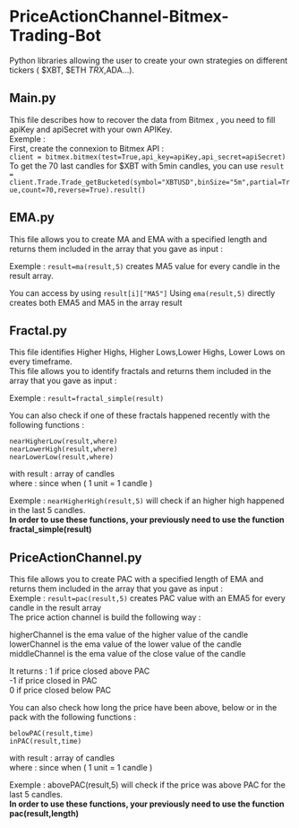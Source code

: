 # PriceActionChannel-Bitmex-Trading-Bot
Python libraries allowing the user to create your own strategies on different tickers ( $XBT, $ETH $TRX,$ADA...).

## Main.py 
This file describes how to recover the data from Bitmex , you need to fill apiKey and apiSecret with your own APIKey.  
Exemple :  
First, create the connexion to Bitmex API :  
`client = bitmex.bitmex(test=True,api_key=apiKey,api_secret=apiSecret)`  
To get the 70 last candles for $XBT with 5min candles, you can use 
`result = client.Trade.Trade_getBucketed(symbol="XBTUSD",binSize="5m",partial=True,count=70,reverse=True).result()`

## EMA.py
This file allows you to create MA and EMA with a specified length and returns them included in the array that you gave as input : 

Exemple : `result=ma(result,5)` creates MA5 value for every candle in the result array.

You can access by using `result[i]["MA5"]`
Using `ema(result,5)` directly creates both EMA5 and MA5 in the array result 

## Fractal.py
This file identifies Higher Highs, Higher Lows,Lower Highs, Lower Lows on every timeframe.  
This file allows you to identify fractals and returns them included in the array that you gave as input :  

Exemple : `result=fractal_simple(result)`

You can also check if one of these fractals happened recently with the following functions :  
```nearHigherHigh(result,where)  
nearHigherLow(result,where)  
nearLowerHigh(result,where)  
nearLowerLow(result,where)
```   
with result : array of candles  
where : since when ( 1 unit = 1 candle )   

Exemple : `nearHigherHigh(result,5)` will check if an higher high happened in the last 5 candles.  
**In order to use these functions, your previously need to use the function fractal_simple(result)**    
## PriceActionChannel.py  
This file allows you to create PAC with a specified length of EMA and returns them included in the array that you gave as input :   
Exemple : `result=pac(result,5)` creates PAC value with an EMA5 for every candle in the result array  
The price action channel is build the following way :   
  
higherChannel is the ema value of the higher value of the candle  
lowerChannel is the ema value of the lower value of the candle  
middleChannel is the ema value of the close value of the candle  
  
It returns : 1 if price closed above PAC  
             -1 if price closed in PAC  
             0 if price closed below PAC  
           
You can also check how long the price have been above, below or in the pack with the following functions : 
```abovePAC(result,time)  
belowPAC(result,time)  
inPAC(result,time)  
```  
with result : array of candles  
where : since when ( 1 unit = 1 candle )  

Exemple : abovePAC(result,5) will check if the price was above PAC for the last 5 candles.  
**In order to use these functions, your previously need to use the function pac(result,length)**  
